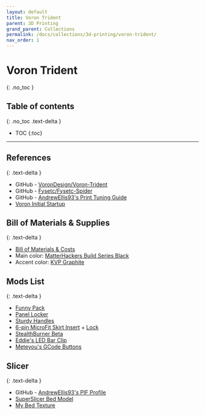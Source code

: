 ```yaml
---
layout: default
title: Voron Trident
parent: 3D Printing
grand_parent: Collections
permalink: /docs/collections/3d-printing/voron-trident/
nav_order: 1
---
```


# Voron Trident
{: .no_toc }

## Table of contents
{: .no_toc .text-delta }

- TOC
{:toc}

---

## References
{: .text-delta }
*   GitHub - [VoronDesign/Voron-Trident](https://github.com/VoronDesign/Voron-Trident)
*   GitHub - [Fysetc/Fysetc-Spider](https://github.com/FYSETC/FYSETC-SPIDER)
*   GitHub - [AndrewEllis93's Print Tuning Guide](https://github.com/AndrewEllis93/Print-Tuning-Guide)
*   [Voron Initial Startup](https://docs.vorondesign.com/build/startup/)

## Bill of Materials & Supplies
{: .text-delta }
*   [Bill of Materials & Costs](https://docs.google.com/spreadsheets/d/19nlv9ndFdrLKIFwBDWHhvT5E2p-6kONis_83c0GkSzI/edit?usp=sharing)
*   Main color: [MatterHackers Build Series Black](https://www.matterhackers.com/store/l/175mm-abs-filament-black-1-kg/sk/MWVCRU99)
*   Accent color: [KVP Graphite](https://www.villageplastics.com/product/abs/)

## Mods List
{: .text-delta }
*   [Funny Pack](https://github.com/thiagolocatelli/Voron/tree/master/Mods/funny_pack)
*   [Panel Locker](https://github.com/v6cl/My-Voron2.4-Customs/tree/main/Panel_Locker)
*   [Sturdy Handles](https://github.com/VoronDesign/VoronUsers/tree/master/printer_mods/jeoje/Sturdy_Handles)
*   [6-pin MicroFit Skirt Insert](https://github.com/VoronDesign/VoronUsers/tree/master/printer_mods/StvPtrsn/Parts_Jigs_and_Mods/Parts) + [Lock](https://github.com/VoronDesign/VoronUsers/tree/master/printer_mods/Jon/adxl345_skirt_keystone/STL)
*   [StealthBurner Beta](https://github.com/VoronDesign/Voron-Afterburner/tree/sb-beta/STLs/Stealthburner)
*   [Eddie's LED Bar Clip](https://github.com/VoronDesign/VoronUsers/tree/master/printer_mods/eddie/LED_Bar_Clip)
*   [Meteyou's GCode Buttons](https://github.com/VoronDesign/VoronUsers/tree/master/legacy_printers/printer_mods/meteyou/gcode_buttons)

## Slicer
{: .text-delta }
*   GitHub - [AndrewEllis93's PIF Profile](https://github.com/AndrewEllis93/Ellis-PIF-Profile)
*   [SuperSlicer Bed Model](https://github.com/hartk1213/MISC/tree/main/Voron%20Mods/SuperSlicer)
*   [My Bed Texture](../../../../assets/images/superslicer-bed-plain.png)
